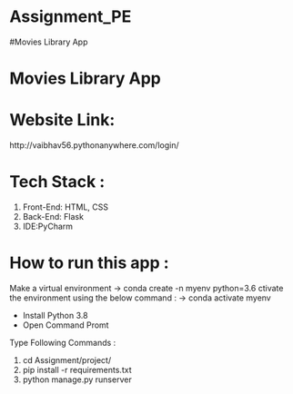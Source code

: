 # Assignment_PE

#Movies Library App

<h1> Movies Library App </h1> 
<h1> Website Link:</h1> http://vaibhav56.pythonanywhere.com/login/

<h1> Tech Stack : </h1>
  <ol>
    <li>Front-End: HTML, CSS</li>
    <li>Back-End: Flask</li>
    <li>IDE:PyCharm</li>
  </ol>

<h1>How to run this app :</h1>


Make a virtual environment
-> conda create -n myenv python=3.6
ctivate the environment using the below command :
-> conda activate myenv
<ul>
  <li>Install Python 3.8</li>
  <li>Open Command Promt</li>
</ul>
Type Following Commands :
<ol>
  <li>cd Assignment/project/</li>
  <li>pip install -r requirements.txt</li>
  <li>python manage.py runserver</li>
</ol>
